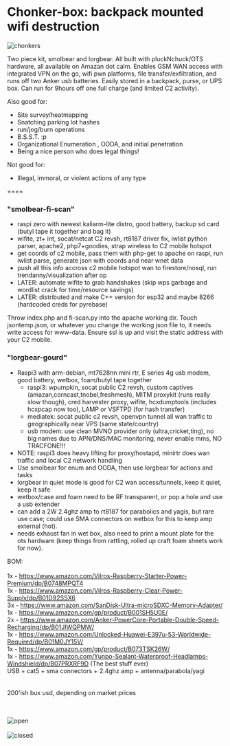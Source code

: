 # Chonker-box: backpack mounted wifi destruction

![chonkers](https://i.imgur.com/vc8Qlk8.gif)

Two piece kit, smolbear and lorgbear. All built with pluckNchuck/OTS hardware, all available on Amazan dot calm. Enables GSM WAN access with integrated VPN on the go, wifi pwn platforms, file transfer/exfiltration, and runs off two Anker usb batteries. Easily stored in a backpack, purse, or UPS box. Can run for 9hours off one full charge (and limited C2 activity). 

Also good for:

+ Site survey/heatmapping
+ Snatching parking lot hashes
+ run/jog/burn operations
+ B.S.S.T.  :p
+ Organizational Enumeration , OODA, and initial penetration
+ Being a nice person who does legal things!

Not good for:

+ Illegal, immoral, or violent actions of any type

====

### "smolbear-fi-scan"

- raspi zero with newest kaliarm-lite distro, good battery, backup sd card (butyl tape it together and bag it)
- wifite, zt+ int, socat/netcat C2 revsh, rt8187 driver fix, iwlist python parser, apache2, php7+goodies, strap wireless to C2 mobile hotspot
- get coords of c2 mobile, pass them with php-get to apache on raspi, run iwlist parse, generate json with coords and near wnet data
- push all this info accross c2 mobile hotspot wan to firestore/nosql, run trendanny/visualization after op
- LATER: automate wifite to grab handshakes (skip wps garbage and wordlist crack for time/resource savings)
- LATER: distributed and make C++ version for esp32 and maybe 8266 (hardcoded creds for pyrebase)

Throw index.php and fi-scan.py into the apache working dir. Touch jsontemp.json, or whatever you change the working json file to, it needs write access for www-data.  Ensure ssl is up and visit the static address with your C2 mobile.



### "lorgbear-gourd"

- Raspi3 with arm-debian, mt7628nn mini rtr, E series 4g usb modem, good battery, wetbox, foam/butyl tape together
  - raspi3: wpumpkin, socat public C2 revsh, custom captives (amazan,corncast,tnobel,freshmesh), MITM proxykit (runs really slow though), cred harvester proxy, wifite, hcxdumptools (includes hcxpcap now too), LAMP or VSFTPD (for hash transfer)
  - mediatek: socat public c2 revsh, openvpn tunnel all wan traffic to geographically near VPS (same state/country)
  - usb modem: use clean MVNO provider only (ultra,cricket,ting), no big names due to APN/DNS/MAC monitoring, never enable mms, NO TRACFONE!!!
- NOTE: raspi3 does heavy lifting for proxy/hostapd, minirtr does wan traffic and local C2 network handling        
- Use smolbear for enum and OODA, then use lorgbear for actions and tasks
- lorgbear in quiet mode is good for C2 wan access/tunnels, keep it quiet, keep it safe
- wetbox/case and foam need to be RF transparent, or pop a hole and use a usb extender
- can add a 2W 2.4ghz amp to rt8187 for parabolics and yagis, but rare use case; could use SMA connectors on wetbox for this to keep amp external (hot).
- needs exhaust fan in wet box, also need to print a mount plate for the ots hardware (keep things from rattling, rolled up craft foam sheets work for now).



BOM: <BR>
<BR>
1x - https://www.amazon.com/Vilros-Raspberry-Starter-Power-Premium/dp/B0748MPQT4 <BR>
1x - https://www.amazon.com/Vilros-Raspberry-Clear-Power-Supply/dp/B01D92SSX6 <BR>
3x - https://www.amazon.com/SanDisk-Ultra-microSDXC-Memory-Adapter/ <BR>
1x - https://www.amazon.com/gp/product/B001SH5U0E/ <BR>
2x - https://www.amazon.com/Anker-PowerCore-Portable-Double-Speed-Recharging/dp/B01JIWQPMW/ <BR>
1x - https://www.amazon.com/Unlocked-Huawei-E397u-53-Worldwide-Required/dp/B01M0JY15V/ <BR>
1x - https://www.amazon.com/gp/product/B073TSK26W/ <BR>
1x - https://www.amazon.com/Yunpo-Sealant-Waterproof-Headlamps-Windshield/dp/B07PRXRF9D   (The best stuff ever) <BR>
USB + cat5 + sma connectors + 2.4ghz amp + antenna/parabola/yagi <BR>
<BR><BR>
200'ish bux usd, depending on market prices


<BR><BR>
![open](https://i.imgur.com/ZcWmyR4.jpg)
<BR><BR>
![closed](https://i.imgur.com/l9ohIO9.jpg)
